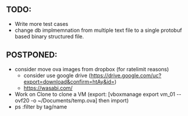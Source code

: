 ## TODO: 
* Write more test cases
* change db implmemnation from multiple text file to a single protobuf based binary structured file.



## POSTPONED:
* consider move ova images from dropbox (for ratelimit reasons)
    - consider use google drive (https://drive.google.com/uc?export=download&confirm=htAy&id=<fileid>)
    - https://wasabi.com/ 
* Work on Clone to clone a VM (export: [vboxmanage export vm_01 --ovf20 -o ~/Documents/temp.ova] then import)
* ps :filter by tag/name
